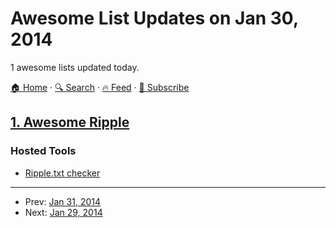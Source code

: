# Awesome List Updates on Jan 30, 2014

1 awesome lists updated today.

[🏠 Home](/README.md) · [🔍 Search](https://test.trackawesomelist.com/search/) · [🔥 Feed](https://test.trackawesomelist.com/feed.xml) · [📮 Subscribe](https://trackawesomelist.us17.list-manage.com/subscribe?u=d2f0117aa829c83a63ec63c2f&id=36a103854c)



## [1. Awesome Ripple](/content/vhpoet/awesome-ripple/README.md)

### Hosted Tools

*   [Ripple.txt checker](https://ripple.com/tools/txt/)

---

- Prev: [Jan 31, 2014](/content/2014/01/31/README.md)
- Next: [Jan 29, 2014](/content/2014/01/29/README.md)